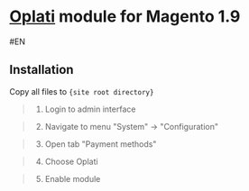 <a target="_blank" href="https://www.o-plati.by/">Oplati</a> module for Magento 1.9
=====
#EN

Installation
----
Copy all files to `{site root directory}`

>1. Login to admin interface

>2. Navigate to menu "System" -> "Configuration" 

>3. Open tab "Payment methods"

>4. Choose Oplati

>5. Enable module

